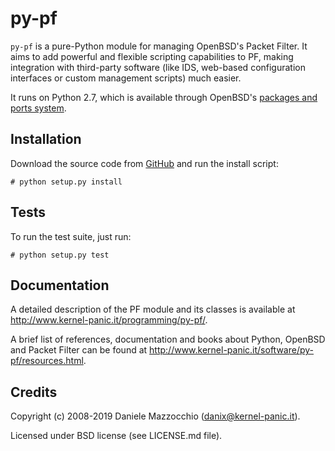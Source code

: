 py-pf
=====

`py-pf` is a pure-Python module for managing OpenBSD's Packet Filter. It aims
to add powerful and flexible scripting capabilities to PF, making integration
with third-party software (like IDS, web-based configuration interfaces or
custom management scripts) much easier.

It runs on Python 2.7, which is available through OpenBSD's [packages and ports
system](http://www.openbsd.org/faq/faq15.html).


Installation
------------
Download the source code from [GitHub](https://github.com/dotpy/py-pf) and run
the install script:

    # python setup.py install


Tests
-----
To run the test suite, just run:

    # python setup.py test


Documentation
-------------
A detailed description of the PF module and its classes is available at
http://www.kernel-panic.it/programming/py-pf/.

A brief list of references, documentation and books about Python, OpenBSD and
Packet Filter can be found at
http://www.kernel-panic.it/software/py-pf/resources.html.


Credits
-------
Copyright (c) 2008-2019 Daniele Mazzocchio (danix@kernel-panic.it).

Licensed under BSD license (see LICENSE.md file).
